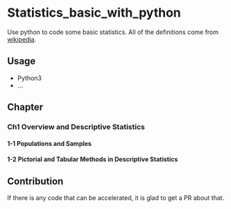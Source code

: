 # Statistics_basic_with_python
Use python to code some basic statistics. All of the definitions come from [wikipedia](https://en.wikipedia.org/wiki/Main_Page).

## Usage
* Python3
* ...


## Chapter

### Ch1 Overview and Descriptive Statistics

#### 1-1 Populations and Samples

#### 1-2 Pictorial and Tabular Methods in Descriptive Statistics


## Contribution
If there is any code that can be accelerated, it is glad to get a PR about that.



